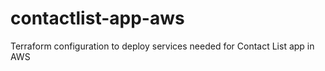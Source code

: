 # contactlist-app-aws
Terraform configuration to deploy services needed for Contact List app in AWS
